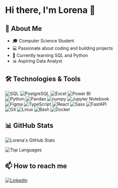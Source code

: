 # Hi there, I'm Lorena 👋

## 🚀 About Me
- 🎓 Computer Science Student
- 💻 Passionate about coding and building projects
- 🌱 Currently learning SQL and Python
- 📊 Aspiring Data Analyst

## 🛠️ Technologies & Tools

![SQL](https://img.shields.io/badge/SQL-4479A1?style=for-the-badge&logoColor=white) ![PostgreSQL](https://img.shields.io/badge/PostgreSQL-336791?style=for-the-badge&logo=postgresql&logoColor=white) ![Excel](https://img.shields.io/badge/Excel-217346?style=for-the-badge&logo=microsoft-excel&logoColor=white) ![Power BI](https://img.shields.io/badge/Power_BI-F2C811?style=for-the-badge&logo=power-bi&logoColor=black)  
![Python](https://img.shields.io/badge/Python-3776AB?style=for-the-badge&logo=python&logoColor=white) ![Pandas](https://img.shields.io/badge/Pandas-150458?style=for-the-badge&logo=pandas&logoColor=white) ![numpy](https://img.shields.io/badge/numpy-013243?style=for-the-badge&logo=numpy&logoColor=white) ![Jupyter Notebook](https://img.shields.io/badge/Jupyter_Notebook-F37626?style=for-the-badge&logo=jupyter&logoColor=white)  
![Figma](https://img.shields.io/badge/Figma-F24E1E?style=for-the-badge&logo=figma&logoColor=white) ![TypeScript](https://img.shields.io/badge/TypeScript-3178C6?style=for-the-badge&logo=typescript&logoColor=white) ![React](https://img.shields.io/badge/React-61DAFB?style=for-the-badge&logo=react&logoColor=black) ![Sass](https://img.shields.io/badge/Sass-CC6699?style=for-the-badge&logo=sass&logoColor=white) ![FastAPI](https://img.shields.io/badge/Fast_API-009688?style=for-the-badge&logo=fastapi&logoColor=white)  
![Git](https://img.shields.io/badge/Git-F05032?style=for-the-badge&logo=git&logoColor=white) ![Linux](https://img.shields.io/badge/Linux-FCC624?style=for-the-badge&logo=linux&logoColor=black) ![Bash](https://img.shields.io/badge/Bash-9370DB?style=for-the-badge&logo=gnu-bash&logoColor=white) ![Docker](https://img.shields.io/badge/Docker-2496ED?style=for-the-badge&logo=docker&logoColor=white)  

## 📊 GitHub Stats

![Lorena's GitHub Stats](https://github-readme-stats.vercel.app/api?username=foureyesdev&show_icons=true&theme=algolia)

![Top Languages](https://github-readme-stats.vercel.app/api/top-langs/?username=foureyesdev&layout=compact&theme=algolia)

## 📫 How to reach me

[![LinkedIn](https://img.shields.io/badge/LinkedIn-0A66C2?style=for-the-badge&logo=linkedin&logoColor=white)](https://www.linkedin.com/in/lorena-facundes-aa011524a/)